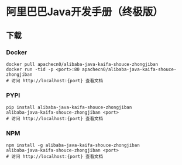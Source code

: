 # 阿里巴巴Java开发手册（终极版）

## 下载

### Docker

```
docker pull apachecn0/alibaba-java-kaifa-shouce-zhongjiban
docker run -tid -p <port>:80 apachecn0/alibaba-java-kaifa-shouce-zhongjiban
# 访问 http://localhost:{port} 查看文档
```

### PYPI

```
pip install alibaba-java-kaifa-shouce-zhongjiban
alibaba-java-kaifa-shouce-zhongjiban <port>
# 访问 http://localhost:{port} 查看文档
```

### NPM

```
npm install -g alibaba-java-kaifa-shouce-zhongjiban
alibaba-java-kaifa-shouce-zhongjiban <port>
# 访问 http://localhost:{port} 查看文档
```